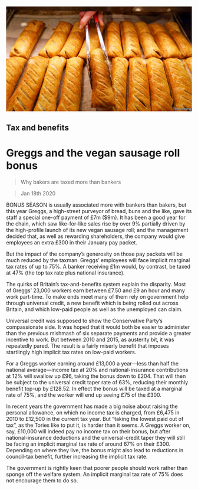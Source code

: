 ![](./images/20200118_BRP004_0.jpg)

## Tax and benefits

# Greggs and the vegan sausage roll bonus

> Why bakers are taxed more than bankers

> Jan 18th 2020

BONUS SEASON is usually associated more with bankers than bakers, but this year Greggs, a high-street purveyor of bread, buns and the like, gave its staff a special one-off payment of £7m ($9m). It has been a good year for the chain, which saw like-for-like sales rise by over 9% partially driven by the high-profile launch of its new vegan sausage roll; and the management decided that, as well as rewarding shareholders, the company would give employees an extra £300 in their January pay packet.

But the impact of the company’s generosity on those pay packets will be much reduced by the taxman. Greggs’ employees will face implicit marginal tax rates of up to 75%. A banker receiving £1m would, by contrast, be taxed at 47% (the top tax rate plus national insurance).

The quirks of Britain’s tax-and-benefits system explain the disparity. Most of Greggs’ 23,000 workers earn between £7.50 and £9 an hour and many work part-time. To make ends meet many of them rely on government help through universal credit, a new benefit which is being rolled out across Britain, and which low-paid people as well as the unemployed can claim.

Universal credit was supposed to show the Conservative Party’s compassionate side. It was hoped that it would both be easier to administer than the previous mishmash of six separate payments and provide a greater incentive to work. But between 2010 and 2015, as austerity bit, it was repeatedly pared. The result is a fairly miserly benefit that imposes startlingly high implicit tax rates on low-paid workers.

For a Greggs worker earning around £13,000 a year—less than half the national average—income tax at 20% and national-insurance contributions at 12% will swallow up £96, taking the bonus down to £204. That will then be subject to the universal credit taper rate of 63%, reducing their monthly benefit top-up by £128.52. In effect the bonus will be taxed at a marginal rate of 75%, and the worker will end up seeing £75 of the £300.

In recent years the government has made a big noise about raising the personal allowance, on which no income tax is charged, from £6,475 in 2010 to £12,500 in the current tax year. But “taking the lowest paid out of tax”, as the Tories like to put it, is harder than it seems. A Greggs worker on, say, £10,000 will indeed pay no income tax on their bonus, but after national-insurance deductions and the universal-credit taper they will still be facing an implicit marginal tax rate of around 67% on their £300. Depending on where they live, the bonus might also lead to reductions in council-tax benefit, further increasing the implicit tax rate.

The government is rightly keen that poorer people should work rather than sponge off the welfare system. An implicit marginal tax rate of 75% does not encourage them to do so.